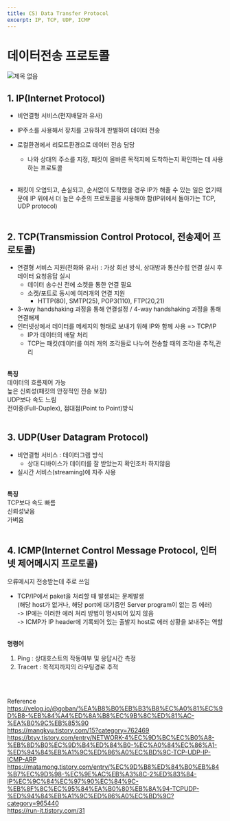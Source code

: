 ```yaml
---
title: CS) Data Transfer Protocol
excerpt: IP, TCP, UDP, ICMP
---
```


# 데이터전송 프로토콜

![제목 없음](https://user-images.githubusercontent.com/103614357/183255734-ad7fc183-e5ea-4e8f-ac3d-ab273c9518da.png)  


## 1. IP(Internet Protocol)
- 비연결형 서비스(편지배달과 유사)
- IP주소를 사용해서 장치를 고유하게 판별하여 데이터 전송
- 로컬환경에서 리모트환경으로 데이터 전송 담당
  - 나와 상대의 주소를 지정, 패킷이 올바른 목적지에 도착하는지 확인하는 데 사용하는 프로토콜 <br/><br/>

-  패킷이 오염되고, 손실되고, 순서없이 도착했을 경우 IP가 해줄 수 있는 일은 없기때문에 IP 위에서 더 높은 수준의 프로토콜을 사용해야 함(IP위에서 돌아가는 TCP, UDP protocol) <br/><br/>


## 2. TCP(Transmission Control Protocol, 전송제어 프로토콜)
- 연결형 서비스 지원(전화와 유사) : 가상 회선 방식, 상대방과 통신수립 연결 실시 후 데이터 요청응답 실시
  - 데이터 송수신 전에 소켓을 통한 연결 필요
  - 소켓/포트로 동시에 여러개의 연결 지원
    - HTTP(80), SMTP(25), POP3(110), FTP(20,21)
- 3-way handshaking 과정을 통해 연결설정 / 4-way handshaking 과정을 통해 연결해제
- 인터넷상에서 데이터를 메세지의 형태로 보내기 위해 IP와 함께 사용 => TCP/IP  
  - IP가 데이터의 배달 처리
  - TCP는 패킷(데이터를 여러 개의 조각들로 나누어 전송할 때의 조각)을 추적,관리 <br/><br/> 

**특징**  
데이터의 흐름제어 가능  
높은 신뢰성(패킷의 안정적인 전송 보장)  
UDP보다 속도 느림  
전이중(Full-Duplex), 점대점(Point to Point)방식 <br/><br/>


## 3. UDP(User Datagram Protocol)
- 비연결형 서비스 : 데이터그램 방식
  - 상대 디바이스가 데이터를 잘 받았는지 확인조차 하지않음
- 실시간 서비스(streaming)에 자주 사용 <br/><br/> 

**특징**  
TCP보다 속도 빠름  
신뢰성낮음  
가벼움 <br/><br/>


## 4. ICMP(Internet Control Message Protocol, 인터넷 제어메시지 프로토콜)  
오류메시지 전송받는데 주로 쓰임  
- TCP/IP에서 paket을 처리할 때 발생되는 문제발생  
  (해당 host가 없거나, 해당 port에 대기중인 Server program이 없는 등 에러)      
  -> IP에는 이러한 에러 처리 방법이 명시되어 있지 않음  
  -> ICMP가 IP header에 기록되어 있는 출발지 host로 에러 상황을 보내주는 역할 <br/><br/>

**명령어**
1. Ping : 상대호스트의 작동여부 및 응답시간 측정
2. Tracert : 목적지까지의 라우팅경로 추적


<br/><br/>

Reference  
https://velog.io/@goban/%EA%B8%B0%EB%B3%B8%EC%A0%81%EC%9D%B8-%EB%84%A4%ED%8A%B8%EC%9B%8C%ED%81%AC-%EA%B0%9C%EB%85%90  
https://mangkyu.tistory.com/15?category=762469  
https://btyy.tistory.com/entry/NETWORK-4%EC%9D%BC%EC%B0%A8-%EB%8D%B0%EC%9D%B4%ED%84%B0-%EC%A0%84%EC%86%A1-%ED%94%84%EB%A1%9C%ED%86%A0%EC%BD%9C-TCP-UDP-IP-ICMP-ARP  
https://matamong.tistory.com/entry/%EC%9D%B8%ED%84%B0%EB%84%B7%EC%9D%98-%EC%9E%AC%EB%A3%8C-2%ED%83%84-IP%EC%9C%84%EC%97%90%EC%84%9C-%EB%8F%8C%EC%95%84%EA%B0%80%EB%8A%94-TCPUDP-%ED%94%84%EB%A1%9C%ED%86%A0%EC%BD%9C?category=965440  
https://run-it.tistory.com/31  
<br/>

